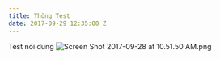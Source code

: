 ```yaml
---
title: Thông Test
date: 2017-09-29 12:35:00 Z
---
```


Test noi dung
![Screen Shot 2017-09-28 at 10.51.50 AM.png](/uploads/Screen%20Shot%202017-09-28%20at%2010.51.50%20AM.png)